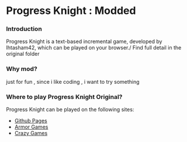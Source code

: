 # Progress Knight : Modded

### Introduction
Progress Knight is a text-based incremental game, developed by Ihtasham42, which can be played on your browser./
Find full detail in the original folder

### Why mod?
just for fun , since i like coding , i want to try something 

### Where to play Progress Knight Original?
Progress Knight can be played on the following sites:  
- [Github Pages](https://ihtasham42.github.io/progress-knight/)  
- [Armor Games](https://armorgames.com/progress-knight-game/19095)
- [Crazy Games](https://www.crazygames.com/game/progress-knight)
